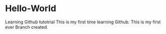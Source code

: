 # Hello-World
Learning Github tutotrial
This is my first time learning Github. This is my first ever Branch created.
